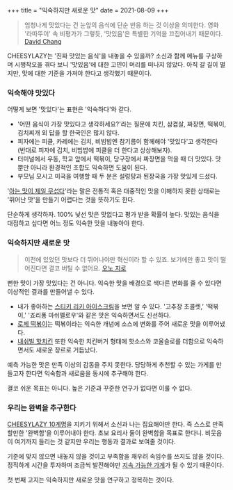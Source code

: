 +++
title = "익숙하지만 새로운 맛"
date = 2021-08-09
+++

> 엄청나게 맛있다는 건 눈앞의 음식에 단순 반응 하는 것 이상을 의미한다. 영화 '라따뚜이' 속 비평가가 그렇듯, '맛있음'은 특별한 기억을 끄집어내기 때문이다.
> [David Chang](https://www.wired.com/2016/07/chef-david-chang-on-deliciousness/)

CHEESYLAZY는 '진짜 맛있는 음식'을 내놓을 수 있을까? 소신과 함께 메뉴를 구상하며 시행착오을 겪다 보니 '맛있음'에 대한 고민이 머리를 떠나지 않았다. 아직 갈 길이 멀지만, 맛에 대한 기준을 가져야 한다고 생각했기 때문이다.

### 익숙해야 맛있다

어떻게 보면 '맛있다'는 표현은 '익숙하다'와 같다.

* '어떤 음식이 가장 맛있다고 생각하세요?'라는 질문에 치킨, 삼겹살, 짜장면, 떡볶이, 김치찌개 외 답을 할 한국인은 많지 않다.
* 피자에는 피클, 카레에는 김치, 비빔밥엔 참기름이 함께해야 '맛있다'고 생각한다 (반대로 피자에 김치, 비빔밥에 피클을 더 한다고 상상해보자).
* 터미널에서 우동, 학교 앞에서 떡볶이, 당구장에서 짜장면을 먹을 때 더 맛있다. 맛뿐만 아니라 환경적인 조합도 익숙하면 도움이 된다.
* 부모님 모시고 미국을 여행할 때 두 분은 설렁탕과 된장국을 가장 맛있게 드셨다.

'[아는 맛이 제일 무섭다](https://www.google.com/search?q=%EC%95%84%EB%8A%94+%EB%A7%9B%EC%9D%B4+%EC%A0%9C%EC%9D%BC+%EB%AC%B4%EC%84%AD%EB%8B%A4&oq=%EC%95%84%EB%8A%94+%EB%A7%9B%EC%9D%B4&aqs=chrome.1.69i57j69i59.2258j0j4&sourceid=chrome&ie=UTF-8)'라는 말은 전통적 혹은 대중적인 맛을 이해하지 못한 상태로는 '뛰어난 맛'을 만들기 어렵다는 것을 뜻하기도 한다.

단순하게 생각하자. 100% 낯선 맛은 맛없다고 평가 받을 확률이 높다. 맛있는 음식을 대접하고 싶다면 어느 정도 익숙한 맛을 내놓아야 한다.

### 익숙하지만 새로운 맛

> 이전에 있었던 맛보다 더 뛰어나야만 혁신이라 할 수 있죠. 보기에만 좋고 맛이 떨어진다면 결코 버틸 수 없어요.
> [오노 지로](https://youtu.be/LOba0KPnfRA)

뻔한 맛이 가장 맛있다는 건 아니다. 익숙한 맛을 배경으로 색다른 변화를 줄 수 있다면 이상적인 결과를 만들어낼 수 있다.

* 내가 좋아하는 [스티키 리키 아이스크림](http://stickyrickys.co.kr/flavors)을 보면 알 수 있다. '고추장 초콜렛,' '떡볶이,' '죠리퐁 마쉬멜로우'와 같은 맛은 익숙하면서도 신선하다.
* [로제 떡볶이](http://bravo.etoday.co.kr/view/atc_view.php?varAtcId=12558)는 떡볶이라는 익숙한 개념에 소스에 변화를 주어 새로운 맛을 이루어냈다.
* [내쉬빌 핫치킨](https://www.mangoplate.com/restaurants/iqRglQ9mvs89) 또한 익숙한 치킨버거 형태에 핫소스와 코울슬로를 더함으로 익숙하면서도 새로운 장르로 거듭났다.

예측 가능한 맛은 만족 이상의 감동을 주지 못한다. 당당하게 추천할 수 있는 가게를 만들고자 한다면 익숙함과 새로움을 동시에 추구해야 한다.

결코 쉬운 목표는 아니다. 높은 기준과 꾸준한 연구가 없다면 이룰 수 없다.

### 우리는 완벽을 추구한다

[CHEESYLAZY 10계명](https://cheesylazy.com/principles/)을 지키기 위해서 소신과 나는 집요해야만 한다. 즉 스스로 만족할만한 '완벽함'을 이루어내야 한다. 초보 요리사 둘이 완벽함을 목표로 한다니. 비웃음이 여기까지 들리는 것 같지만 우리는 행동과 결과로 보여줄 것이다.

기준에 맞지 않으면 내놓지 않을 것이고 부족함을 채우려 속임수를 쓰지도 않을 것이다. 정직하게 시간을 투자하며 조금씩 발전해야만 [지속 가능한 가게](https://cheesylazy.com/long-term/)가 될 수 있기 때문이다.

첫 번째 고지는 익숙하지만 새로운 맛을 연구하고 정복하는 것이다.